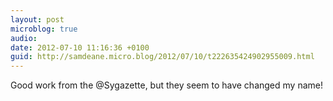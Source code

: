 ```yaml
---
layout: post
microblog: true
audio: 
date: 2012-07-10 11:16:36 +0100
guid: http://samdeane.micro.blog/2012/07/10/t222635424902955009.html
---
```

Good work from the @Sygazette, but they seem to have changed my name!
